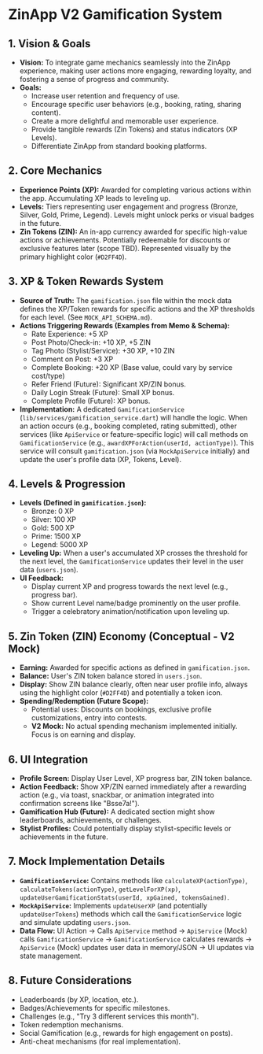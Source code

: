 # ZinApp V2 Gamification System

## 1. Vision & Goals
   - **Vision:** To integrate game mechanics seamlessly into the ZinApp experience, making user actions more engaging, rewarding loyalty, and fostering a sense of progress and community.
   - **Goals:**
     - Increase user retention and frequency of use.
     - Encourage specific user behaviors (e.g., booking, rating, sharing content).
     - Create a more delightful and memorable user experience.
     - Provide tangible rewards (Zin Tokens) and status indicators (XP Levels).
     - Differentiate ZinApp from standard booking platforms.

## 2. Core Mechanics
   - **Experience Points (XP):** Awarded for completing various actions within the app. Accumulating XP leads to leveling up.
   - **Levels:** Tiers representing user engagement and progress (Bronze, Silver, Gold, Prime, Legend). Levels might unlock perks or visual badges in the future.
   - **Zin Tokens (ZIN):** An in-app currency awarded for specific high-value actions or achievements. Potentially redeemable for discounts or exclusive features later (scope TBD). Represented visually by the primary highlight color (`#D2FF4D`).

## 3. XP & Token Rewards System
   - **Source of Truth:** The `gamification.json` file within the mock data defines the XP/Token rewards for specific actions and the XP thresholds for each level. (See `MOCK_API_SCHEMA.md`).
   - **Actions Triggering Rewards (Examples from Memo & Schema):**
     - Rate Experience: +5 XP
     - Post Photo/Check-in: +10 XP, +5 ZIN
     - Tag Photo (Stylist/Service): +30 XP, +10 ZIN
     - Comment on Post: +3 XP
     - Complete Booking: +20 XP (Base value, could vary by service cost/type)
     - Refer Friend (Future): Significant XP/ZIN bonus.
     - Daily Login Streak (Future): Small XP bonus.
     - Complete Profile (Future): XP bonus.
   - **Implementation:** A dedicated `GamificationService` (`lib/services/gamification_service.dart`) will handle the logic. When an action occurs (e.g., booking completed, rating submitted), other services (like `ApiService` or feature-specific logic) will call methods on `GamificationService` (e.g., `awardXPForAction(userId, actionType)`). This service will consult `gamification.json` (via `MockApiService` initially) and update the user's profile data (XP, Tokens, Level).

## 4. Levels & Progression
   - **Levels (Defined in `gamification.json`):**
     - Bronze: 0 XP
     - Silver: 100 XP
     - Gold: 500 XP
     - Prime: 1500 XP
     - Legend: 5000 XP
   - **Leveling Up:** When a user's accumulated XP crosses the threshold for the next level, the `GamificationService` updates their level in the user data (`users.json`).
   - **UI Feedback:**
     - Display current XP and progress towards the next level (e.g., progress bar).
     - Show current Level name/badge prominently on the user profile.
     - Trigger a celebratory animation/notification upon leveling up.

## 5. Zin Token (ZIN) Economy (Conceptual - V2 Mock)
   - **Earning:** Awarded for specific actions as defined in `gamification.json`.
   - **Balance:** User's ZIN token balance stored in `users.json`.
   - **Display:** Show ZIN balance clearly, often near user profile info, always using the highlight color (`#D2FF4D`) and potentially a token icon.
   - **Spending/Redemption (Future Scope):**
     - Potential uses: Discounts on bookings, exclusive profile customizations, entry into contests.
     - **V2 Mock:** No actual spending mechanism implemented initially. Focus is on earning and display.

## 6. UI Integration
   - **Profile Screen:** Display User Level, XP progress bar, ZIN token balance.
   - **Action Feedback:** Show XP/ZIN earned immediately after a rewarding action (e.g., via toast, snackbar, or animation integrated into confirmation screens like "Bsse7a!").
   - **Gamification Hub (Future):** A dedicated section might show leaderboards, achievements, or challenges.
   - **Stylist Profiles:** Could potentially display stylist-specific levels or achievements in the future.

## 7. Mock Implementation Details
   - **`GamificationService`:** Contains methods like `calculateXP(actionType)`, `calculateTokens(actionType)`, `getLevelForXP(xp)`, `updateUserGamificationStats(userId, xpGained, tokensGained)`.
   - **`MockApiService`:** Implements `updateUserXP` (and potentially `updateUserTokens`) methods which call the `GamificationService` logic and simulate updating `users.json`.
   - **Data Flow:** UI Action -> Calls `ApiService` method -> `ApiService` (Mock) calls `GamificationService` -> `GamificationService` calculates rewards -> `ApiService` (Mock) updates user data in memory/JSON -> UI updates via state management.

## 8. Future Considerations
   - Leaderboards (by XP, location, etc.).
   - Badges/Achievements for specific milestones.
   - Challenges (e.g., "Try 3 different services this month").
   - Token redemption mechanisms.
   - Social Gamification (e.g., rewards for high engagement on posts).
   - Anti-cheat mechanisms (for real implementation).
